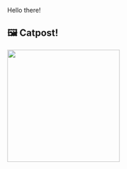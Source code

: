 Hello there!



## 🖼️ Catpost!

<sub>
    <img src="https://cdn2.thecatapi.com/images/e78.jpg" height="256">
</sub>

